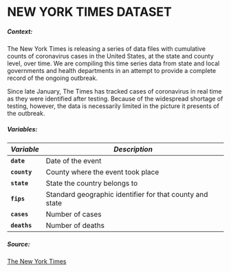# NEW YORK TIMES DATASET

##### Context:

The New York Times is releasing a series of data files with cumulative counts of coronavirus cases in the United States, at the state and county level, over time. We are compiling this time series data from state and local governments and health departments in an attempt to provide a complete record of the ongoing outbreak. 

Since late January, The Times has tracked cases of coronavirus in real time as they were identified after testing. Because of the widespread shortage of testing, however, the data is necessarily limited in the picture it presents of the outbreak. 

##### Variables:

| *Variable*   | *Description*                                            |
| ------------ | -------------------------------------------------------- |
| **`date`**   | Date of the event                                        |
| **`county`** | County where the event took place                        |
| **`state`**  | State the country belongs to                             |
| **`fips`**   | Standard geographic identifier for that county and state |
| **`cases`**  | Number of cases                                          |
| **`deaths`** | Number of deaths                                         |

##### Source:

[The New York Times](https://github.com/nytimes)